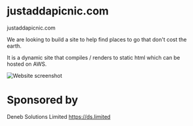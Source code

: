 # justaddapicnic.com
justaddapicnic.com

We are looking to build a site to help find places to go that don't cost the earth.

It is a dynamic site that compiles / renders to static html which can be hosted on AWS.

![Website screenshot](https://user-images.githubusercontent.com/624760/37878451-a4b5b29a-3061-11e8-9082-8054baceded0.png)

# Sponsored by
Deneb Solutions Limited
https://ds.limited
